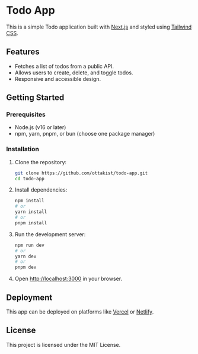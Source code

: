 # Todo App

This is a simple Todo application built with [Next.js](https://nextjs.org) and styled using [Tailwind CSS](https://tailwindcss.com).

## Features

- Fetches a list of todos from a public API.
- Allows users to create, delete, and toggle todos.
- Responsive and accessible design.

## Getting Started

### Prerequisites

- Node.js (v16 or later)
- npm, yarn, pnpm, or bun (choose one package manager)

### Installation

1. Clone the repository:

   ```bash
   git clone https://github.com/ottakist/todo-app.git
   cd todo-app
   ```

2. Install dependencies:

   ```bash
   npm install
   # or
   yarn install
   # or
   pnpm install
   ```

3. Run the development server:

   ```bash
   npm run dev
   # or
   yarn dev
   # or
   pnpm dev
   ```

4. Open [http://localhost:3000](http://localhost:3000) in your browser.

## Deployment

This app can be deployed on platforms like [Vercel](https://vercel.com) or [Netlify](https://www.netlify.com).

## License

This project is licensed under the MIT License.
